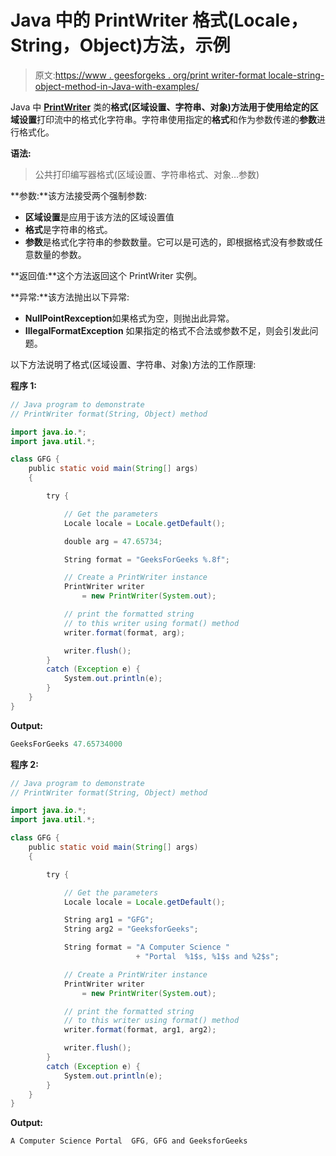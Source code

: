 # Java 中的 PrintWriter 格式(Locale，String，Object)方法，示例

> 原文:[https://www . geesforgeks . org/print writer-format locale-string-object-method-in-Java-with-examples/](https://www.geeksforgeeks.org/printwriter-formatlocale-string-object-method-in-java-with-examples/)

Java 中 **[PrintWriter](https://www.geeksforgeeks.org/java-io-printwriter-class-java-set-1/)** 类的**格式(区域设置、字符串、对象)**方法用于使用给定的**区域设置**打印流中的格式化字符串。字符串使用指定的**格式**和作为参数传递的**参数**进行格式化。

**语法:**

> 公共打印编写器格式(区域设置、字符串格式、对象…参数)

**参数:**该方法接受两个强制参数:

*   **区域设置**是应用于该方法的区域设置值
*   **格式**是字符串的格式。
*   **参数**是格式化字符串的参数数量。它可以是可选的，即根据格式没有参数或任意数量的参数。

**返回值:**这个方法返回这个 PrintWriter 实例。

**异常:**该方法抛出以下异常:

*   **NullPointRexception**如果格式为空，则抛出此异常。
*   **IllegalFormatException** 如果指定的格式不合法或参数不足，则会引发此问题。

以下方法说明了格式(区域设置、字符串、对象)方法的工作原理:

**程序 1:**

```java
// Java program to demonstrate
// PrintWriter format(String, Object) method

import java.io.*;
import java.util.*;

class GFG {
    public static void main(String[] args)
    {

        try {

            // Get the parameters
            Locale locale = Locale.getDefault();

            double arg = 47.65734;

            String format = "GeeksForGeeks %.8f";

            // Create a PrintWriter instance
            PrintWriter writer
                = new PrintWriter(System.out);

            // print the formatted string
            // to this writer using format() method
            writer.format(format, arg);

            writer.flush();
        }
        catch (Exception e) {
            System.out.println(e);
        }
    }
}
```

**Output:**

```java
GeeksForGeeks 47.65734000

```

**程序 2:**

```java
// Java program to demonstrate
// PrintWriter format(String, Object) method

import java.io.*;
import java.util.*;

class GFG {
    public static void main(String[] args)
    {

        try {

            // Get the parameters
            Locale locale = Locale.getDefault();

            String arg1 = "GFG";
            String arg2 = "GeeksforGeeks";

            String format = "A Computer Science "
                            + "Portal  %1$s, %1$s and %2$s";

            // Create a PrintWriter instance
            PrintWriter writer
                = new PrintWriter(System.out);

            // print the formatted string
            // to this writer using format() method
            writer.format(format, arg1, arg2);

            writer.flush();
        }
        catch (Exception e) {
            System.out.println(e);
        }
    }
}
```

**Output:**

```java
A Computer Science Portal  GFG, GFG and GeeksforGeeks

```